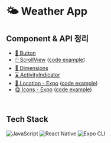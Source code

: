 # 🌤️ Weather App


## Component & API 정리

- [💟 Button](https://reactnative.dev/docs/Button)
- [🖱️ ScrollView](https://reactnative.dev/docs/scrollview) ([code example](https://github.com/eunnbi/react-native-practice/blob/main/weather-app/components/Weather.js#L7))
- [🧊 Dimensions](https://reactnative.dev/docs/dimensions)
- [⌛ ActivityIndicator](https://reactnative.dev/docs/activityindicator)
- [🧭 Location - Expo](https://docs.expo.dev/versions/v45.0.0/sdk/location/) ([code example](https://github.com/eunnbi/react-native-practice/blob/main/weather-app/hooks/useLocation.js#L2))
- [😋 Icons - Expo](https://docs.expo.dev/guides/icons/) ([code example](https://github.com/eunnbi/react-native-practice/blob/main/weather-app/components/DayWeatherMain.js#L2))


<br/>

## Tech Stack
<img alt="JavaScript" src ="https://img.shields.io/badge/JavaScript-F7DF1E.svg?&style=flat-square&logo=JavaScript&logoColor=white"/> <img alt="React Native" src ="https://img.shields.io/badge/React Native-61DAFB.svg?&style=flat-square&logo=React&logoColor=white"/>
<img alt="Expo CLI" src ="https://img.shields.io/badge/Expo CLI-000020.svg?&style=flat-square&logo=Expo&logoColor=white"/>
